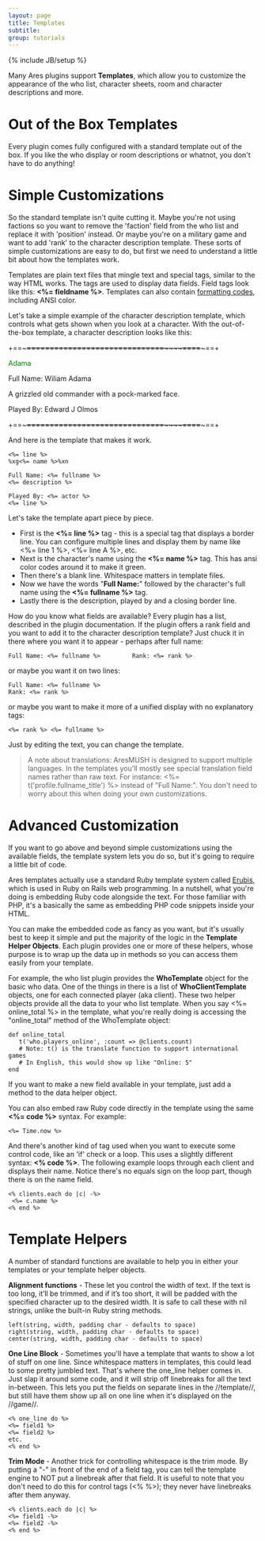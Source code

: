 ```yaml
---
layout: page
title: Templates
subtitle: 
group: tutorials
---
```

{% include JB/setup %}

Many Ares plugins support **Templates**, which allow you to customize the appearance of the who list, character sheets, room and character descriptions and more.  

# Out of the Box Templates

Every plugin comes fully configured with a standard template out of the box.  If you like the who display or room descriptions or whatnot, you don't have to do anything!

# Simple Customizations

So the standard template isn't quite cutting it.  Maybe you're not using factions so you want to remove the 'faction' field from the who list and replace it with 'position' instead.   Or maybe you're on a military game and want to add 'rank' to the character description template.  These sorts of simple customizations are easy to do, but first we need to understand a little bit about how the templates work.

Templates are plain text files that mingle text and special tags, similar to the way HTML works.  The tags are used to display data fields.  Field tags look like this: **<%= fieldname %>**.  Templates can also contain [formatting codes]({{site.siteroot}}tutorials/formatting.html), including ANSI color.

Let's take a simple example of the character description template, which controls what gets shown when you look at a character.  With the out-of-the-box template, a character description looks like this:

+==~~~~~====~~~~====~~~~====~~~~=====~~~~=====~~~~====~~~~====~~~~====~~~~~==+

<span style="color:green">Adama</span>

Full Name: Wiliam Adama

A grizzled old commander with a pock-marked face.

Played By: Edward J Olmos

+==~~~~~====~~~~====~~~~====~~~~=====~~~~=====~~~~====~~~~====~~~~====~~~~~==+

And here is the template that makes it work.

    <%= line %>
    %xg<%= name %>%xn
    
    Full Name: <%= fullname %>
    <%= description %>
    
    Played By: <%= actor %>
    <%= line %>


Let's take the template apart piece by piece.

* First is the **<%= line %>** tag - this is a special tag that displays a border line.  You can configure multiple lines and display them by name like <%= line 1 %>, <%= line A %>, etc.
* Next is the character's name using the **<%= name %>** tag.  This has ansi color codes around it to make it green.
* Then there's a blank line.  Whitespace matters in template files.
* Now we have the words "**Full Name:**" followed by the character's full name using the **<%= fullname %>** tag. 
* Lastly there is the description, played by and a closing border line.

How do you know what fields are available?  Every plugin has a list, described in the plugin documentation. If the plugin offers a rank field and you want to add it to the character description template?  Just chuck it in there where you want it to appear - perhaps after full name:

    Full Name: <%= fullname %>         Rank: <%= rank %>

or maybe you want it on two lines:

    Full Name: <%= fullname %>
    Rank: <%= rank %>

or maybe you want to make it more of a unified display with no explanatory tags:

    <%= rank %> <%= fullname %>

Just by editing the text, you can change the template.

> A note about translations:  AresMUSH is designed to support multiple languages.  In the  templates you'll mostly see special translation field names rather than raw text.  For instance:  <%= t('profile.fullname_title') %> instead of "Full Name:".  You don't need to worry about this when doing your own customizations.

# Advanced Customization

If you want to go above and beyond simple customizations using the available fields, the template system lets you do so, but it's going to require a little bit of code.

Ares templates actually use a standard Ruby template system called [Erubis](http://www.kuwata-lab.com/erubis/users-guide.html), which is used in Ruby on Rails web programming.   In a nutshell, what you're doing is embedding Ruby code alongside the text.  For those familiar with PHP, it's a basically the same as embedding PHP code snippets inside your HTML.

You can make the embedded code as fancy as you want, but it's usually best to keep it simple and put the majority of the logic in the **Template Helper Objects**.  Each plugin provides one or more of these helpers, whose purpose is to wrap up the data up in methods so you can access them easily from your template.

For example, the who list plugin provides the **WhoTemplate** object for the basic who data.  One of the things in there is a list of **WhoClientTemplate** objects, one for each connected player (aka client).  These two helper objects provide all the data to your who list template.  When you say <%= online_total %> in the template, what you're really doing is accessing the "online_total" method of the WhoTemplate object:

    def online_total
       t('who.players_online', :count => @clients.count)    
       # Note: t() is the translate function to support international games
       # In English, this would show up like "Online: 5"
    end

If you want to make a new field available in your template, just add a method to the data helper object. 

You can also embed raw Ruby code directly in the template using the same **<%= code %>** syntax.  For example:

    <%= Time.now %>   

And there's another kind of tag used when you want to execute some control code, like an 'if' check or a loop.  This uses a slightly different syntax: **<% code %>**.   The following example loops through each client and displays their name.  Notice there's no equals sign on the loop part, though there is on the name field.

    <% clients.each do |c| -%> 
     <%= c.name %>
    <% end %>

# Template Helpers

A number of standard functions are available to help you in either your templates or your template helper objects.

**Alignment functions** - These let you control the width of text.  If the text is too long, it’ll be trimmed, and if it’s too short, it will be padded with the specified character up to the desired width.  It is safe to call these with nil strings, unlike the built-in Ruby string methods.

    left(string, width, padding char - defaults to space)
    right(string, width, padding char - defaults to space)
    center(string, width, padding char - defaults to space)

**One Line Block** - Sometimes you'll have a template that wants to show a lot of stuff on one line.  Since whitespace matters in templates, this could lead to some pretty jumbled text.  That's where the one_line helper comes in.  Just slap it around some code, and it will strip off linebreaks for all the text in-between.  This lets you put the fields on separate lines in the //template//, but still have them show up all on one line when it's displayed on the //game//.

    <% one_line do %>
    <%= field1 %>
    <%= field2 %>
    etc.
    <% end %>

**Trim Mode** - Another trick for controlling whitespace is the trim mode.  By putting a "-" in front of the end of a field tag, you can tell the template engine to NOT put a linebreak after that field.   It is useful to note that you don't need to do this for control tags (<% %>); they never have linebreaks after them anyway.
 
    <% clients.each do |c| %> 
    <%= field1 -%>
    <%= field2 -%>
    <% end %>
